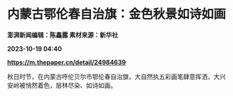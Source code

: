 # 内蒙古鄂伦春自治旗：金色秋景如诗如画
**澎湃新闻编辑：陈鑫露 素材来源：新华社**

**2023-10-19 04:40**

**https://m.thepaper.cn/detail/24984639**

秋日时节，在内蒙古呼伦贝尔市鄂伦春自治旗，大自然执五彩画笔肆意挥洒，大兴安岭被悄然着色，层林尽染、如诗如画。